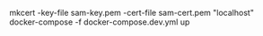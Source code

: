 mkcert -key-file sam-key.pem -cert-file sam-cert.pem "localhost"   
docker-compose -f docker-compose.dev.yml up